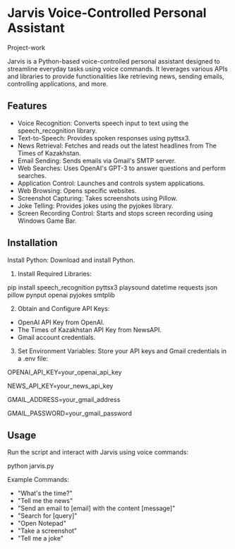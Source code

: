 # Jarvis Voice-Controlled Personal Assistant
Project-work

Jarvis is a Python-based voice-controlled personal assistant designed to streamline everyday tasks using voice commands. It leverages various APIs and libraries to provide functionalities like retrieving news, sending emails, controlling applications, and more.

## Features
* Voice Recognition: Converts speech input to text using the speech_recognition library.
* Text-to-Speech: Provides spoken responses using pyttsx3.
* News Retrieval: Fetches and reads out the latest headlines from The Times of Kazakhstan.
* Email Sending: Sends emails via Gmail's SMTP server.
* Web Searches: Uses OpenAI's GPT-3 to answer questions and perform searches.
* Application Control: Launches and controls system applications.
* Web Browsing: Opens specific websites.
* Screenshot Capturing: Takes screenshots using Pillow.
* Joke Telling: Provides jokes using the pyjokes library.
* Screen Recording Control: Starts and stops screen recording using Windows Game Bar.

## Installation
Install Python: Download and install Python.

1. Install Required Libraries:

pip install speech_recognition pyttsx3 playsound datetime requests json pillow pynput openai pyjokes smtplib

2. Obtain and Configure API Keys:
  * OpenAI API Key from OpenAI.
  * The Times of Kazakhstan API Key from NewsAPI.
  * Gmail account credentials.
    

3. Set Environment Variables: Store your API keys and Gmail credentials in a .env file:

  OPENAI_API_KEY=your_openai_api_key
  
  NEWS_API_KEY=your_news_api_key
  
  GMAIL_ADDRESS=your_gmail_address
  
  GMAIL_PASSWORD=your_gmail_password
  
## Usage
Run the script and interact with Jarvis using voice commands:

python jarvis.py

Example Commands:

* "What's the time?"
* "Tell me the news"
* "Send an email to [email] with the content [message]"
* "Search for [query]"
* "Open Notepad"
* "Take a screenshot"
* "Tell me a joke"
